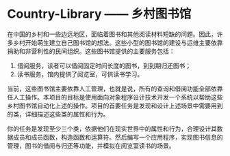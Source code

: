# Country-Library —— 乡村图书馆
在中国的乡村和一些边远地区，面临着图书和其他阅读材料短缺的问题。因此，许多乡村开始萌生建立自己图书馆的想法。这些小型的图书馆的建设与运维主要依靠捐助和非营利性的民间组织。这些图书馆提供的主要服务包括：

1. 借阅服务，读者可以借阅固定时间长度的图书，到到期归还图书；
2. 读书服务，馆内提供了阅览室，可供读书学习。

当前，这些图书馆主要依靠人工管理，也就是说，所有的查询和借阅功能全部依靠任人工操作。本项目的目标是使用面向对象程序设计技术开发一个系统以帮助这些乡村图书馆自动化上述的操作。项目的首要任务是发现和设计上述场景中需要用到的类，详细描述这些类的属性和行为。

你的任务是发现至少三个类，依据他们在现实世界中的属性和行为，合理设计其数据成员和成员函数，构造函数和运算符。然后编写一个应用程序，实现图书信息的管理，图书的借阅与归还等功能，并模拟在阅览室读书的场景。
